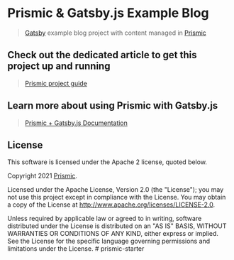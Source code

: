 # Prismic & Gatsby.js Example Blog
> [Gatsby](https://www.gatsbyjs.org/) example blog project with content managed in [Prismic](https://prismic.io)

## Check out the dedicated article to get this project up and running
> [Prismic project guide](https://prismic.io/docs/technologies/sample-blog-gatsby)
## Learn more about using Prismic with Gatsby.js

> [Prismic + Gatsby.js Documentation](https://prismic.io/docs/technologies/gatsby)

## License

This software is licensed under the Apache 2 license, quoted below.

Copyright 2021 [Prismic](http://prismic.io/).

Licensed under the Apache License, Version 2.0 (the "License"); you may not use this project except in compliance with the License. You may obtain a copy of the License at http://www.apache.org/licenses/LICENSE-2.0.

Unless required by applicable law or agreed to in writing, software distributed under the License is distributed on an "AS IS" BASIS, WITHOUT WARRANTIES OR CONDITIONS OF ANY KIND, either express or implied. See the License for the specific language governing permissions and limitations under the License.
#   p r i s m i c - s t a r t e r  
 